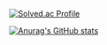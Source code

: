 [![Solved.ac Profile](http://mazassumnida.wtf/api/v2/generate_badge?boj=ingjis)](https://solved.ac/ingjis/)



[![Anurag's GitHub stats](https://github-readme-stats.vercel.app/api?username=mseo39)](https://github.com/ji0326/github-readme-stats)
